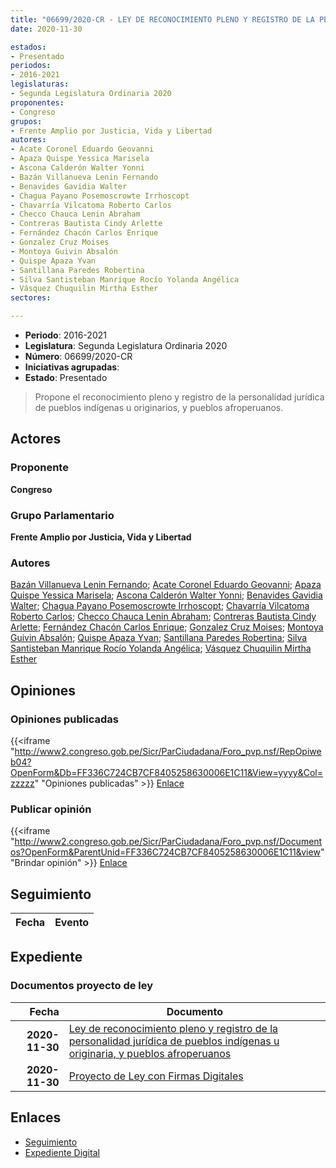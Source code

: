 ```yaml
---
title: "06699/2020-CR - LEY DE RECONOCIMIENTO PLENO Y REGISTRO DE LA PERSONALIDAD JURÍDICA DE PUEBLOS INDÍGENAS U ORIGINARIOS, Y PUEBLOS AFROPERUANOS"
date: 2020-11-30

estados:
- Presentado
periodos:
- 2016-2021
legislaturas:
- Segunda Legislatura Ordinaria 2020
proponentes:
- Congreso
grupos:
- Frente Amplio por Justicia, Vida y Libertad
autores:
- Acate Coronel Eduardo Geovanni
- Apaza Quispe Yessica Marisela
- Ascona Calderón Walter Yonni
- Bazán Villanueva Lenin Fernando
- Benavides Gavidia Walter
- Chagua Payano Posemoscrowte Irrhoscopt
- Chavarría Vilcatoma Roberto Carlos
- Checco Chauca Lenin Abraham
- Contreras Bautista Cindy Arlette
- Fernández Chacón Carlos Enrique
- Gonzalez Cruz Moises
- Montoya Guivin Absalón
- Quispe Apaza Yvan
- Santillana Paredes Robertina
- Silva Santisteban Manrique Rocío Yolanda Angélica
- Vásquez Chuquilin Mirtha Esther
sectores:

---
```

- **Periodo**: 2016-2021
- **Legislatura**: Segunda Legislatura Ordinaria 2020
- **Número**: 06699/2020-CR
- **Iniciativas agrupadas**: 
- **Estado**: Presentado

> Propone el reconocimiento pleno y registro de la personalidad jurídica de pueblos indígenas u originarios, y pueblos afroperuanos.


## Actores

### Proponente

**Congreso**

### Grupo Parlamentario

**Frente Amplio por Justicia, Vida y Libertad**

### Autores

[Bazán Villanueva Lenin Fernando](mailto:mailto:lbazan@congreso.gob.pe); [Acate Coronel Eduardo Geovanni](mailto:mailto:eacate@congreso.gob.pe); [Apaza Quispe Yessica Marisela](mailto:mailto:yapaza@congreso.gob.pe); [Ascona Calderón Walter Yonni](mailto:mailto:wascona@congreso.gob.pe); [Benavides Gavidia Walter](mailto:mailto:wbenavides@congreso.gob.pe); [Chagua Payano Posemoscrowte Irrhoscopt](mailto:mailto:pchagua@congreso.gob.pe); [Chavarría Vilcatoma Roberto Carlos](mailto:mailto:rchavarria@congreso.gob.pe); [Checco Chauca Lenin Abraham](mailto:mailto:lchecco@congreso.gob.pe); [Contreras Bautista Cindy Arlette](mailto:mailto:acontreras@congreso.gob.pe); [Fernández Chacón Carlos Enrique](mailto:mailto:cfernandezch@congreso.gob.pe); [Gonzalez Cruz Moises](mailto:mailto:mgonzalezc@congreso.gob.pe); [Montoya Guivin Absalón](mailto:mailto:amontoya@congreso.gob.pe); [Quispe Apaza Yvan](mailto:mailto:mquispes@congreso.gob.pe); [Santillana Paredes Robertina](mailto:mailto:rsantillana@congreso.gob.pe); [Silva Santisteban Manrique Rocío Yolanda Angélica](mailto:mailto:rsilvas@congreso.gob.pe); [Vásquez Chuquilin Mirtha Esther](mailto:mailto:mvasquezch@congreso.gob.pe)

## Opiniones

### Opiniones publicadas

{{<iframe "http://www2.congreso.gob.pe/Sicr/ParCiudadana/Foro_pvp.nsf/RepOpiweb04?OpenForm&Db=FF336C724CB7CF8405258630006E1C11&View=yyyy&Col=zzzzz" "Opiniones publicadas" >}}
[Enlace](http://www2.congreso.gob.pe/Sicr/ParCiudadana/Foro_pvp.nsf/RepOpiweb04?OpenForm&Db=FF336C724CB7CF8405258630006E1C11&View=yyyy&Col=zzzzz)

### Publicar opinión

{{<iframe "http://www2.congreso.gob.pe/Sicr/ParCiudadana/Foro_pvp.nsf/Documentos?OpenForm&ParentUnid=FF336C724CB7CF8405258630006E1C11&view" "Brindar opinión" >}}
[Enlace](http://www2.congreso.gob.pe/Sicr/ParCiudadana/Foro_pvp.nsf/Documentos?OpenForm&ParentUnid=FF336C724CB7CF8405258630006E1C11&view)


## Seguimiento

| Fecha | Evento |
|------:|--------|


## Expediente

### Documentos proyecto de ley

| Fecha | Documento |
|------:|-----------|
| **2020-11-30** | [Ley de reconocimiento pleno y registro de la personalidad jurídica de pueblos indígenas u originaria, y pueblos afroperuanos](https://leyes.congreso.gob.pe/Documentos/2016_2021/Proyectos_de_Ley_y_de_Resoluciones_Legislativas/PL06699-20201130.pdf) |
| **2020-11-30** | [Proyecto de Ley con Firmas Digitales](https://leyes.congreso.gob.pe/Documentos/2016_2021/Proyectos_de_Ley_y_de_Resoluciones_Legislativas/Proyectos_Firmas_digitales/PL06699.pdf) |

## Enlaces

- [Seguimiento](http://www2.congreso.gob.pe/Sicr/TraDocEstProc/CLProLey2016.nsf/f7fff46988ca05b1052578e100829cc7/984b06914c55b91005258630007c81e2?OpenDocument)
- [Expediente Digital](http://www2.congreso.gob.pe/Sicr/TraDocEstProc/Expvirt_2011.nsf/visbusqptramdoc1621/06699?opendocument)

